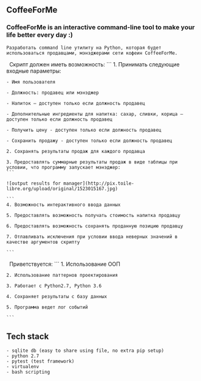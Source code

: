 ## CoffeeForMe
### CoffeeForMe is an interactive command-line tool to make your life better every day :)

	Разработать command line утилиту на Python, которая будет использоваться продавцами, мэнэджерами сети кофеин CoffeeForMe.
 
	Скрипт должен иметь возможность:
	```
    1. Принимать следующие входные параметры:
	
	- Имя пользователя
    
	- Должность: продавец или мэнэджер
    
	- Напиток – доступен только если должность продавец
	
	- Дополнительные ингредиенты для напитка: сахар, сливки, корица – доступен только если должность продавец
    
	- Получить цену - доступен только если должность продавец
	
	- Сохранить продажу - доступен только если должность продавец
    
	2. Сохранять результаты продаж для каждого продавца
	
	3. Предоставлять суммарные результаты продаж в виде таблицы при условии, что программу запускает мэнэджер:
	```

	![output results for manager](http://pix.toile-libre.org/upload/original/1523015167.jpg)
	
	```
    4. Возможность интерактивного ввода данных
	
    5. Предоставлять возможность получать стоимость напитка продавцу
	
	6. Предоставлять возможность сохранять проданную позицию продавцу
	
    7. Отлавливать исключения при условии ввода неверных значений в качестве аргументов скрипту
	
	```
 
	Приветствуется:
	```
    1. Использование ООП
	
	2. Использование паттернов проектирования
	
	3. Работает с Python2.7, Python 3.6
	
    4. Сохраняет результаты с базу данных
	
	5. Программа ведет лог событий
	
	```

## Tech stack

```
- sqlite db (easy to share using file, no extra pip setup)
- python 2.7 
- pytest (test framework)
- virtualenv
- bash scripting
```
